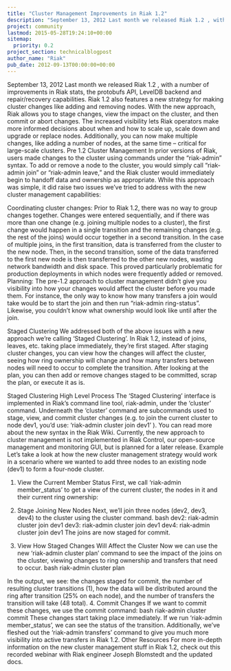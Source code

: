 ```yaml
---
title: "Cluster Management Improvements in Riak 1.2"
description: "September 13, 2012 Last month we released Riak 1.2 , with a number of improvements in Riak stats, the protobufs API, LevelDB backend and repair/recovery capabilities. Riak 1.2 also features a new strategy for making cluster changes like adding and removing nodes. With the new approach, Riak allow"
project: community
lastmod: 2015-05-28T19:24:10+00:00
sitemap:
  priority: 0.2
project_section: technicalblogpost
author_name: "Riak"
pub_date: 2012-09-13T00:00:00+00:00
---
```

September 13, 2012
Last month we released Riak 1.2 , with a number of improvements in Riak stats, the protobufs API, LevelDB backend and repair/recovery capabilities. Riak 1.2 also features a new strategy for making cluster changes like adding and removing nodes. With the new approach, Riak allows you to stage changes, view the impact on the cluster, and then commit or abort changes. The increased visibility lets Riak operators make more informed decisions about when and how to scale up, scale down and upgrade or replace nodes. Additionally, you can now make multiple changes, like adding a number of nodes, at the same time – critical for large-scale clusters.
Pre 1.2 Cluster Management
In prior versions of Riak, users made changes to the cluster using commands under the “riak-admin” syntax. To add or remove a node to the cluster, you would simply call “riak-admin join” or “riak-admin leave,” and the Riak cluster would immediately begin to handoff data and ownership as appropriate. While this approach was simple, it did raise two issues we’ve tried to address with the new cluster management capabilities:

Coordinating cluster changes: Prior to Riak 1.2, there was no way to group changes together. Changes were entered sequentially, and if there was more than one change (e.g. joining multiple nodes to a cluster), the first change would happen in a single transition and the remaining changes (e.g. the rest of the joins) would occur together in a second transition. In the case of multiple joins, in the first transition, data is transferred from the cluster to the new node. Then, in the second transition, some of the data transferred to the first new node is then transferred to the other new nodes, wasting network bandwidth and disk space. This proved particularly problematic for production deployments in which nodes were frequently added or removed.
Planning: The pre-1.2 approach to cluster management didn’t give you visibility into how your changes would affect the cluster before you made them. For instance, the only way to know how many transfers a join would take would be to start the join and then run “riak-admin ring-status”. Likewise, you couldn’t know what ownership would look like until after the join.

Staged Clustering
We addressed both of the above issues with a new approach we’re calling ‘Staged Clustering’.
In Riak 1.2, instead of joins, leaves, etc. taking place immediately, they’re first staged. After staging cluster changes, you can view how the changes will affect the cluster, seeing how ring ownership will change and how many transfers between nodes will need to occur to complete the transition. After looking at the plan, you can then add or remove changes staged to be committed, scrap the plan, or execute it as is.

Staged Clustering High Level Process
The ‘Staged Clustering’ interface is implemented in Riak’s command line tool, riak-admin, under the ‘cluster’ command. Underneath the ‘cluster’ command are subcommands used to stage, view, and commit cluster changes (e.g. to join the current cluster to node dev1, you’d use: ‘riak-admin cluster join dev1’ ). You can read more about the new syntax in the Riak Wiki. Currently, the new approach to cluster management is not implemented in Riak Control, our open-source management and monitoring GUI, but is planned for a later release.
Example
Let’s take a look at how the new cluster management strategy would work in a scenario where we wanted to add three nodes to an existing node (dev1) to form a four-node cluster.
1. View the Current Member Status
First, we call ‘riak-admin member\_status’ to get a view of the current cluster, the nodes in it and their current ring ownership:

2. Stage Joining New Nodes
Next, we’ll join three nodes (dev2, dev3, dev4) to the cluster using the cluster command.
bash
dev2: riak-admin cluster join dev1
dev3: riak-admin cluster join dev1
dev4: riak-admin cluster join dev1
The joins are now staged for commit.
3. View How Staged Changes Will Affect the Cluster
Now we can use the new ‘riak-admin cluster plan’ command to see the impact of the joins on the cluster, viewing changes to ring ownership and transfers that need to occur.
bash
riak-admin cluster plan

In the output, we see: the changes staged for commit, the number of resulting cluster transitions (1), how the data will be distributed around the ring after transition (25% on each node), and the number of transfers the transition will take (48 total).
4. Commit Changes
If we want to commit these changes, we use the commit command:
bash
riak-admin cluster commit
These changes start taking place immediately. If we run ‘riak-admin member\_status’, we can see the status of the transition. Additionally, we’ve fleshed out the ‘riak-admin transfers’ command to give you much more visibility into active transfers in Riak 1.2.
Other Resources
For more in-depth information on the new cluster management stuff in Riak 1.2, check out this recorded webinar with Riak engineer Joseph Blomstedt and the updated docs.
